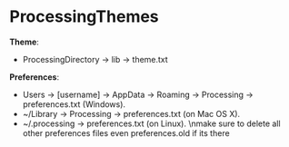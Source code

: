 # ProcessingThemes
**Theme**:
- ProcessingDirectory -> lib -> theme.txt

**Preferences**:
- Users -> [username] -> AppData -> Roaming -> Processing -> preferences.txt (Windows).
- ~/Library -> Processing -> preferences.txt (on Mac OS X).
- ~/.processing -> preferences.txt (on Linux).
\nmake sure to delete all other preferences files even preferences.old if its there

